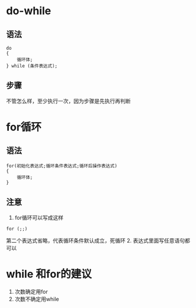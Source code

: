 # do-while
## 语法
```
do
{
    循环体;
} while (条件表达式);
```
## 步骤
不管怎么样，至少执行一次，因为步骤是先执行再判断

# for循环
## 语法
```
for(初始化表达式;循环条件表达式;循环后操作表达式)
{
    循环体;
}
```
## 注意
1. for循环可以写成这样
```
for (;;) 
```
第二个表达式省略，代表循环条件默认成立，死循环
2. 表达式里面写任意语句都可以

# while 和for的建议
1. 次数确定用for
2. 次数不确定用while